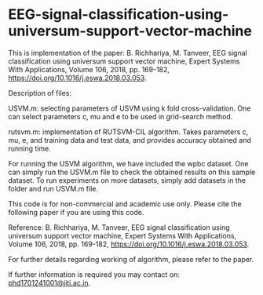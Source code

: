 # EEG-signal-classification-using-universum-support-vector-machine

This is implementation of the paper: B. Richhariya, M. Tanveer, EEG signal classification using universum support vector machine, Expert Systems With Applications, Volume 106, 2018, pp. 169-182, https://doi.org/10.1016/j.eswa.2018.03.053.

Description of files:

USVM.m: selecting parameters of USVM using k fold cross-validation. One can select parameters c, mu and e to be used in grid-search method.

rutsvm.m: implementation of RUTSVM-CIL algorithm. Takes parameters c, mu, e, and training data and test data, and provides accuracy obtained and running time.

For running the USVM algorithm, we have included the wpbc dataset. One can simply run the USVM.m file to check the obtained results on this sample dataset. To run experiments on more datasets, simply add datasets in the folder and run USVM.m file.

This code is for non-commercial and academic use only. Please cite the following paper if you are using this code.

Reference: B. Richhariya, M. Tanveer, EEG signal classification using universum support vector machine, Expert Systems With Applications, Volume 106, 2018, pp. 169-182, https://doi.org/10.1016/j.eswa.2018.03.053.

For further details regarding working of algorithm, please refer to the paper.

If further information is required you may contact on: phd1701241001@iiti.ac.in.

